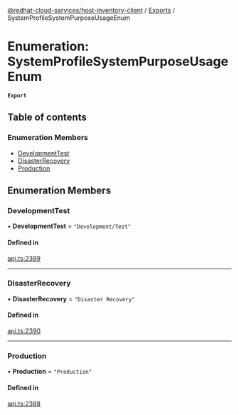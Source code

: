 [@redhat-cloud-services/host-inventory-client](../README.md) / [Exports](../modules.md) / SystemProfileSystemPurposeUsageEnum

# Enumeration: SystemProfileSystemPurposeUsageEnum

**`Export`**

## Table of contents

### Enumeration Members

- [DevelopmentTest](SystemProfileSystemPurposeUsageEnum.md#developmenttest)
- [DisasterRecovery](SystemProfileSystemPurposeUsageEnum.md#disasterrecovery)
- [Production](SystemProfileSystemPurposeUsageEnum.md#production)

## Enumeration Members

### DevelopmentTest

• **DevelopmentTest** = ``"Development/Test"``

#### Defined in

[api.ts:2389](https://github.com/RedHatInsights/javascript-clients/blob/master/packages/host-inventory/api.ts#L2389)

___

### DisasterRecovery

• **DisasterRecovery** = ``"Disaster Recovery"``

#### Defined in

[api.ts:2390](https://github.com/RedHatInsights/javascript-clients/blob/master/packages/host-inventory/api.ts#L2390)

___

### Production

• **Production** = ``"Production"``

#### Defined in

[api.ts:2388](https://github.com/RedHatInsights/javascript-clients/blob/master/packages/host-inventory/api.ts#L2388)
